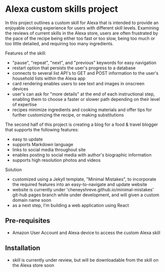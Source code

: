 # Alexa custom skills project
In this project outlines a custom skill for Alexa that is intended to provide an enjoyable cooking experience for users with different skill levels. Examining the reviews of current skills in the Alexa store, users are often frustrated by the pace of the recipe being either too fast or too slow, being too much or too little detailed, and requiring too many ingredients.

Features of the skill:
- "pause", "repeat", "next", and "previous" keywords for easy navigation
- restart option that persists the user's progress to a database
- connects to several list API's to GET and POST information to the user's household lists within the Alexa app
- card rendering enables users to see text and images in onscreen devices
- user's can ask for "more details" at the end of each instructional step, enabling them to choose a faster or slower path depending on their level of expertise
- recipes minimize ingredients and cooking materials and offer tips for further customizing the recipe, or making substitutions

The second half of this project is creating a blog for a food & travel blogger that supports the following features:
- easy to update
- supports Markdown language
- links to social media throughout site
- enables posting to social media with author's biographic information
- supports high resolution photos and videos


Solution
- customized using a Jekyll template, "Minimal Mistakes", to incorporate the required features into an
easy-to-navigate and update website
- website is currently under 'cheneyshreve.github.io/minimal-mistakes' git-hub pages branch while under development, and will given a custom domain name soon
- as a next step, I'm building a web application using React


## Pre-requisites
- Amazon User Account and Alexa device to access the custom Alexa skill

## Installation
- skill is currently under review, but will be downloadable from the skill on the Alexa store soon
